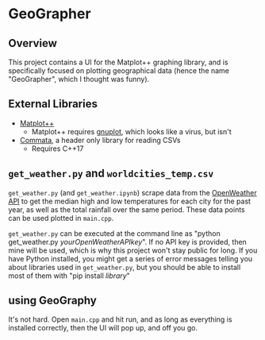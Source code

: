 # GeoGrapher

## Overview
This project contains a UI for the Matplot++ graphing library, and is specifically focused on plotting geographical data (hence the name "GeoGrapher", which I thought was funny).

## External Libraries
- [Matplot++](https://github.com/alandefreitas/matplotplusplus "Matplot++")
  - Matplot++ requires [gnuplot](http://www.gnuplot.info/ "gnuplot"), which looks like a virus, but isn't
- [Commata](https://github.com/furfurylic/commata "Commata"), a header only library for reading CSVs
  - Requires C++17

## `get_weather.py` and `worldcities_temp.csv`
`get_weather.py` (and `get_weather.ipynb`) scrape data from the [OpenWeather API](https://openweathermap.org/api "OpenWeather API") to get the median high and low temperatures for each city for the past year, as well as the total rainfall over the same period. These data points can be used plotted in `main.cpp`. 

`get_weather.py` can be executed at the command line as "python get_weather.py _yourOpenWeatherAPIkey_". If no API key is provided, then mine will be used, which is why this project won't stay public for long. If you have Python installed, you might get a series of error messages telling you about libraries used in `get_weather.py`, but you should be able to install most of them with "pip install _library_"

## using GeoGraphy
It's not hard. Open `main.cpp` and hit run, and as long as everything is installed correctly, then the UI will pop up, and off you go. 
